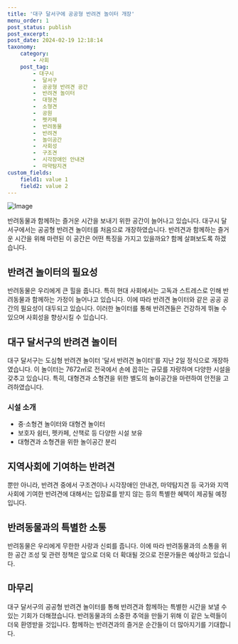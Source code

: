 ```yaml
---
title: '대구 달서구에 공공형 반려견 놀이터 개장'
menu_order: 1
post_status: publish
post_excerpt: 
post_date: 2024-02-19 12:18:14
taxonomy:
    category:
        - 사회
    post_tag:
        - 대구시
        -  달서구
        -  공공형 반려견 공간
        -  반려견 놀이터
        -  대형견
        -  소형견
        -  공원
        -  펫카페
        -  반려동물
        -  반려견
        -  놀이공간
        -  사회성
        -  구조견
        -  시각장애인 안내견
        -  마약탐지견
custom_fields:
    field1: value 1
    field2: value 2
---
```


![Image](https://imgnews.pstatic.net/image/032/2024/02/13/0003278585_001_20240213060401089.jpg?type=w647)

반려동물과 함께하는 즐거운 시간을 보내기 위한 공간이 늘어나고 있습니다. 대구시 달서구에서는 공공형 반려견 놀이터를 처음으로 개장하였습니다. 반려견과 함께하는 즐거운 시간을 위해 마련된 이 공간은 어떤 특징을 가지고 있을까요? 함께 살펴보도록 하겠습니다.
## 반려견 놀이터의 필요성
반려동물은 우리에게 큰 힐을 줍니다. 특히 현대 사회에서는 고독과 스트레스로 인해 반려동물과 함께하는 가정이 늘어나고 있습니다. 이에 따라 반려견 놀이터와 같은 공공 공간의 필요성이 대두되고 있습니다. 이러한 놀이터를 통해 반려견들은 건강하게 뛰놀 수 있으며 사회성을 향상시킬 수 있습니다.
## 대구 달서구의 반려견 놀이터
대구 달서구는 도심형 반려견 놀이터 '달서 반려견 놀이터'를 지난 2일 정식으로 개장하였습니다. 이 놀이터는 7672㎡로 전국에서 손에 꼽히는 규모를 자랑하며 다양한 시설을 갖추고 있습니다. 특히, 대형견과 소형견을 위한 별도의 놀이공간을 마련하여 안전을 고려하였습니다.
### 시설 소개
- 중·소형견 놀이터와 대형견 놀이터
- 보호자 쉼터, 펫카페, 산책로 등 다양한 시설 보유
- 대형견과 소형견을 위한 놀이공간 분리
## 지역사회에 기여하는 반려견
뿐만 아니라, 반려견 중에서 구조견이나 시각장애인 안내견, 마약탐지견 등 국가와 지역사회에 기여한 반려견에 대해서는 입장료를 받지 않는 등의 특별한 혜택이 제공될 예정입니다.
## 반려동물과의 특별한 소통
반려동물은 우리에게 무한한 사랑과 신뢰를 줍니다. 이에 따라 반려동물과의 소통을 위한 공간 조성 및 관련 정책은 앞으로 더욱 더 확대될 것으로 전문가들은 예상하고 있습니다.
## 마무리
대구 달서구의 공공형 반려견 놀이터를 통해 반려견과 함께하는 특별한 시간을 보낼 수 있는 기회가 더해졌습니다. 반려동물과의 소중한 추억을 만들기 위해 이 같은 노력들이 더욱 환영받을 것입니다. 함께하는 반려견과의 즐거운 순간들이 더 많아지기를 기대합니다.
